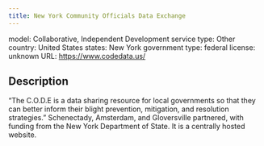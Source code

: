 ```yaml
---
title: New York Community Officials Data Exchange
---
```


model: Collaborative, Independent Development
service type: Other
country: United States
states: New York
government type: federal
license: unknown
URL: https://www.codedata.us/

## Description
“The C.O.D.E is a data sharing resource for local governments so that they can better inform their blight prevention, mitigation, and resolution strategies.” Schenectady, Amsterdam, and Gloversville partnered, with funding from the New York Department of State. It is a centrally hosted website.
